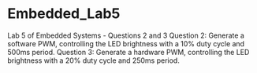# Embedded_Lab5
Lab 5 of Embedded Systems - Questions 2 and 3
Question 2: Generate a software PWM, controlling the LED brightness with a 10% duty cycle and 500ms period.
Question 3: Generate a hardware PWM, controlling the LED brightness with a 20% duty cycle and 250ms period.
